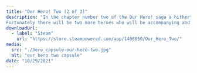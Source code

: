 ```yaml
---
title: "Our Hero! Two (2 of 3)"
description: "In the chapter number two of the Our Hero! saga a hitherto unknown party has laid his claim to the throne, but his intentions are all but benign.
Fortunately there will be two more heroes who will be accompanying and assisting Ourhero in his quest!"
downloadUrl:
  - label: "Steam"
    url: "https://store.steampowered.com/app/1408050/Our_Hero_Two/"
media:
  src: "./hero_capsule-our-hero-two.jpg"
  alt: "our hero two capsule"
date: "10/29/2021"
---
```

